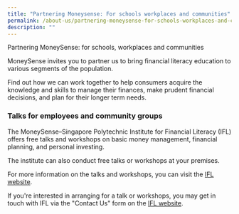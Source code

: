 ```yaml
---
title: "Partnering Moneysense: For schools workplaces and communities"
permalink: /about-us/partnering-moneysense-for-schools-workplaces-and-communities/
description: ""
---
```

Partnering MoneySense: for schools, workplaces and communities

MoneySense invites you to partner us to bring financial literacy education to various segments of the population.

Find out how we can work together to help consumers acquire the knowledge and skills to manage their finances, make prudent financial decisions, and plan for their longer term needs.  

### Talks for employees and community groups

The MoneySense–Singapore Polytechnic Institute for Financial Literacy (IFL) offers free talks and workshops on basic money management, financial planning, and personal investing.

The institute can also conduct free talks or workshops at your premises.

For more information on the talks and workshops, you can visit the [IFL website](https://ifl.org.sg/).  

If you're interested in arranging for a talk or workshops, you may get in touch with IFL via the "Contact Us" form on the [IFL website](https://ifl.org.sg/).